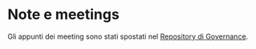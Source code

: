 # Note e meetings

Gli appunti dei meeting sono stati spostati nel [Repository di Governance](https://github.com/Il-Libro-Open-Source/governance).
